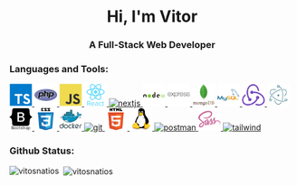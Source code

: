 <h1 align='center'>Hi, I'm Vitor</h1>
<h3 align='center'>A Full-Stack Web Developer</h3>

<h3 align='left'>Languages and Tools:</h3>
<p align='left'>
  <a href='https://www.typescriptlang.org/' target='_blank' rel='noreferrer'>
    <img src='https://raw.githubusercontent.com/devicons/devicon/master/icons/typescript/typescript-original.svg'
      alt='typescript' width='40' height='40' />
  </a>
  <a href='https://www.php.net' target='_blank' rel='noreferrer'>
    <img src='https://raw.githubusercontent.com/devicons/devicon/master/icons/php/php-original.svg' alt='php' width='40'
      height='40' />
  </a>
  <a href='https://developer.mozilla.org/en-US/docs/Web/JavaScript' target='_blank' rel='noreferrer'>
    <img src='https://raw.githubusercontent.com/devicons/devicon/master/icons/javascript/javascript-original.svg'
      alt='javascript' width='40' height='40' />
  </a>
  <a href='https://reactjs.org/' target='_blank' rel='noreferrer'>
    <img src='https://raw.githubusercontent.com/devicons/devicon/master/icons/react/react-original-wordmark.svg'
      alt='react' width='40' height='40' />
  </a>
  <a href='https://nextjs.org/' target='_blank' rel='noreferrer'>
    <img src='https://cdn.worldvectorlogo.com/logos/nextjs-2.svg' alt='nextjs' width='40' height='40' />
  </a>
  <a href='https://nodejs.org' target='_blank' rel='noreferrer'>
    <img src='https://raw.githubusercontent.com/devicons/devicon/master/icons/nodejs/nodejs-original-wordmark.svg'
      alt='nodejs' width='40' height='40' />
  </a>
  <a href='https://expressjs.com' target='_blank' rel='noreferrer'>
    <img src='https://raw.githubusercontent.com/devicons/devicon/master/icons/express/express-original-wordmark.svg'
      alt='express' width='40' height='40' />
  </a>
  <a href='https://www.mongodb.com/' target='_blank' rel='noreferrer'>
    <img src='https://raw.githubusercontent.com/devicons/devicon/master/icons/mongodb/mongodb-original-wordmark.svg'
      alt='mongodb' width='40' height='40' />
  </a>
  <a href='https://www.mysql.com/' target='_blank' rel='noreferrer'>
    <img src='https://raw.githubusercontent.com/devicons/devicon/master/icons/mysql/mysql-original-wordmark.svg'
      alt='mysql' width='40' height='40' />
  </a>
  <a href='https://redux.js.org' target='_blank' rel='noreferrer'>
    <img src='https://raw.githubusercontent.com/devicons/devicon/master/icons/redux/redux-original.svg' alt='redux'
      width='40' height='40' />
  </a>
  <a href='https://www.electronjs.org' target='_blank' rel='noreferrer'>
    <img src='https://raw.githubusercontent.com/devicons/devicon/master/icons/electron/electron-original.svg'
      alt='electron' width='40' height='40' />
  </a>
  <a href='https://getbootstrap.com' target='_blank' rel='noreferrer'>
    <img src='https://raw.githubusercontent.com/devicons/devicon/master/icons/bootstrap/bootstrap-plain-wordmark.svg'
      alt='bootstrap' width='40' height='40' />
  </a>
  <a href='https://www.w3schools.com/css/' target='_blank' rel='noreferrer'>
    <img src='https://raw.githubusercontent.com/devicons/devicon/master/icons/css3/css3-original-wordmark.svg'
      alt='css3' width='40' height='40' />
  </a>
  <a href='https://www.docker.com/' target='_blank' rel='noreferrer'>
    <img src='https://raw.githubusercontent.com/devicons/devicon/master/icons/docker/docker-original-wordmark.svg'
      alt='docker' width='40' height='40' />
  </a>
  <a href='https://git-scm.com/' target='_blank' rel='noreferrer'>
    <img src='https://www.vectorlogo.zone/logos/git-scm/git-scm-icon.svg' alt='git' width='40' height='40' />
  </a>
  <a href='https://www.w3.org/html/' target='_blank' rel='noreferrer'>
    <img src='https://raw.githubusercontent.com/devicons/devicon/master/icons/html5/html5-original-wordmark.svg'
      alt='html5' width='40' height='40' />
  </a>
  <a href='https://www.linux.org/' target='_blank' rel='noreferrer'>
    <img src='https://raw.githubusercontent.com/devicons/devicon/master/icons/linux/linux-original.svg' alt='linux'
      width='40' height='40' />
  </a>
  <a href='https://postman.com' target='_blank' rel='noreferrer'>
    <img src='https://www.vectorlogo.zone/logos/getpostman/getpostman-icon.svg' alt='postman' width='40' height='40' />
  </a>
  <a href='https://sass-lang.com' target='_blank' rel='noreferrer'>
    <img src='https://raw.githubusercontent.com/devicons/devicon/master/icons/sass/sass-original.svg' alt='sass'
      width='40' height='40' />
  </a>
  <a href='https://tailwindcss.com/' target='_blank' rel='noreferrer'>
    <img src='https://www.vectorlogo.zone/logos/tailwindcss/tailwindcss-icon.svg' alt='tailwind' width='40'
      height='40' />
  </a>
</p>

<h3 align='left'>Github Status:</h3>
<p>
  <img align='left'
    src='https://github-readme-stats.vercel.app/api/top-langs?username=vitosnatios&show_icons=true&locale=en&layout=compact&theme=city_lights'
    alt='vitosnatios' />
</p>

<p>
  &nbsp;
  <img align='center' src='https://github-readme-stats.vercel.app/api?username=vitosnatios&show_icons=true&locale=en&theme=city_lights'
    alt='vitosnatios' />
</p>
